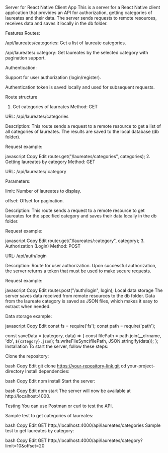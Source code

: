 Server for React Native Client App
This is a server for a React Native client application that provides an API for authorization, getting categories of laureates and their data. The server sends requests to remote resources, receives data and saves it locally in the db folder.

Features
Routes:

/api/laureates/categories: Get a list of laureate categories.

/api/laureates/:category: Get laureates by the selected category with pagination support.

Authentication:

Support for user authorization (login/register).

Authentication token is saved locally and used for subsequent requests.

Route structure
1. Get categories of laureates
Method: GET

URL: /api/laureates/categories

Description: This route sends a request to a remote resource to get a list of all categories of laureates. The results are saved to the local database (db folder).

Request example:

javascript
Copy
Edit
router.get("/laureates/categories", categories);
2. Getting laureates by category
Method: GET

URL: /api/laureates/:category

Parameters:

limit: Number of laureates to display.

offset: Offset for pagination.

Description: This route sends a request to a remote resource to get laureates for the specified category and saves their data locally in the db folder.

Request example:

javascript
Copy
Edit
router.get("/laureates/:category", category);
3. Authorization (Login)
Method: POST

URL: /api/auth/login

Description: Route for user authorization. Upon successful authorization, the server returns a token that must be used to make secure requests.

Request example:

javascript
Copy
Edit
router.post("/auth/login", login);
Local data storage
The server saves data received from remote resources to the db folder. Data from the laureate category is saved as JSON files, which makes it easy to extract when needed.

Data storage example:

javascript
Copy
Edit
const fs = require('fs');
const path = require('path');

const saveData = (category, data) => {
const filePath = path.join(__dirname, 'db', `${category}.json`);
fs.writeFileSync(filePath, JSON.stringify(data));
};
Installation
To start the server, follow these steps:

Clone the repository:

bash
Copy
Edit
git clone https://your-repository-link.git
cd your-project-directory
Install dependencies:

bash
Copy
Edit
npm install
Start the server:

bash
Copy
Edit
npm start
The server will now be available at http://localhost:4000.

Testing
You can use Postman or curl to test the API.

Sample test to get categories of laureates:

bash
Copy
Edit
GET http://localhost:4000/api/laureates/categories
Sample test to get laureates by category:

bash
Copy
Edit
GET http://localhost:4000/api/laureates/category?limit=10&offset=20